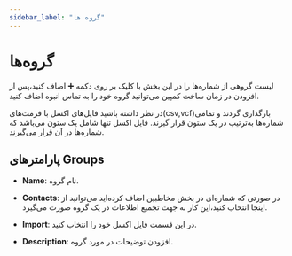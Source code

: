 ```yaml
---
sidebar_label: "گروه ها"
---
```

<head>
  <title>گروه ها | مستندات سیموتل</title>
</head>

# گروه‌ها

لیست گروهی از شماره‌ها را در این بخش با کلیک بر روی دکمه ➕ اضاف کنید،پس از افزودن در زمان ساخت کمپین می‌توانید گروه خود را به تماس انبوه اضاف کنید.

در نظر داشته باشید فایل‌های اکسل با فرمت‌های(csv,vcf)بارگذاری گردند و تمامی شماره‌ها به‌ترتیب در یک ستون قرار گیرند. فایل اکسل تنها شامل یک ستون می‌باشد که شماره‌ها در آن قرار می‌گیرند.

## پارامترهای Groups

- **Name**: نام گروه.

- **Contacts**: در صورتی که شماره‌ای در بخش مخاطبین اضاف کرده‌اید می‌توانید از اینجا انتخاب کنید،این کار به جهت تجمیع اطلاعات در یک گروه صورت می‌گیرد.

- **Import**: در این قسمت فایل اکسل خود را انتخاب کنید.

- **Description**: افزودن توضیحات در مورد گروه.